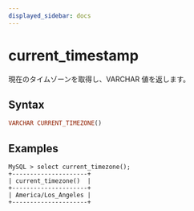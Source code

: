 ```yaml
---
displayed_sidebar: docs
---
```


# current_timestamp

現在のタイムゾーンを取得し、VARCHAR 値を返します。

## Syntax

```Haskell
VARCHAR CURRENT_TIMEZONE()
```

## Examples

```Plain Text
MySQL > select current_timezone();
+---------------------+
| current_timezone()  |
+---------------------+
| America/Los_Angeles |
+---------------------+
```